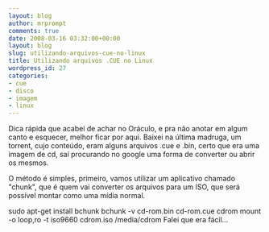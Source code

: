 ```yaml
---
layout: blog
author: mrprompt
comments: true
date: 2008-03-16 03:32:00+00:00
layout: blog
slug: utilizando-arquivos-cue-no-linux
title: Utilizando arquivos .CUE no Linux
wordpress_id: 27
categories:
- cue
- disco
- imagem
- linux
---
```


Dica rápida que acabei de achar no Oráculo, e pra não anotar em algum canto e esquecer, melhor ficar por aqui. Baixei na última madruga, um torrent, cujo conteúdo, eram alguns arquivos .cue e .bin, certo que era uma imagem de cd, saí procurando no google uma forma de converter ou abrir os mesmos.

O método é simples, primeiro, vamos utilizar um aplicativo chamado "chunk", que é quem vai converter os arquivos para um ISO, que será possível montar como uma mídia normal.

sudo apt-get install bchunk
bchunk -v cd-rom.bin cd-rom.cue cdrom
mount -o loop,ro -t iso9660 cdrom.iso /media/cdrom
Falei que era fácil...
